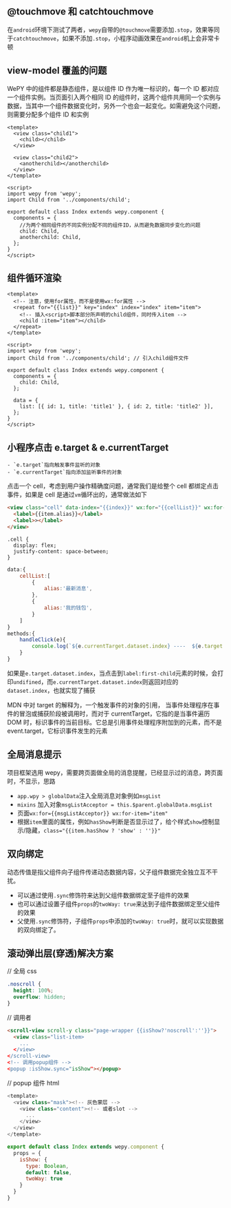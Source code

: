 ## @touchmove 和 catchtouchmove

在`android`环境下测试了两者，`wepy`自带的`@touchmove`需要添加`.stop`，效果等同于`catchtouchmove`，如果不添加`.stop`，小程序动画效果在`android`机上会非常卡顿

## view-model 覆盖的问题

WePY 中的组件都是静态组件，是以组件 ID 作为唯一标识的，每一个 ID 都对应一个组件实例。当页面引入两个相同 ID 的组件时，这两个组件共用同一个实例与数据，当其中一个组件数据变化时，另外一个也会一起变化。如需避免这个问题，则需要分配多个组件 ID 和实例

```vue
<template>
  <view class="child1">
    <child></child>
  </view>

  <view class="child2">
    <anotherchild></anotherchild>
  </view>
</template>

<script>
import wepy from 'wepy';
import Child from '../components/child';

export default class Index extends wepy.component {
  components = {
    //为两个相同组件的不同实例分配不同的组件ID，从而避免数据同步变化的问题
    child: Child,
    anotherchild: Child,
  };
}
</script>
```

## 组件循环渲染

```vue
<template>
  <!-- 注意，使用for属性，而不是使用wx:for属性 -->
  <repeat for="{{list}}" key="index" index="index" item="item">
    <!-- 插入<script>脚本部分所声明的child组件，同时传入item -->
    <child :item="item"></child>
  </repeat>
</template>

<script>
import wepy from 'wepy';
import Child from '../components/child'; // 引入child组件文件

export default class Index extends wepy.component {
  components = {
    child: Child,
  };

  data = {
    list: [{ id: 1, title: 'title1' }, { id: 2, title: 'title2' }],
  };
}
</script>
```

## 小程序点击 e.target & e.currentTarget

    - `e.target`指向触发事件监听的对象
    - `e.currentTarget`指向添加监听事件的对象

点击一个 cell，考虑到用户操作精确度问题，通常我们是给整个 cell 都绑定点击事件，如果是 cell 是通过`vm`循环出的，通常做法如下

```html
<view class="cell" data-index="{{index}}" wx:for="{{cellList}}" wx:for-item="item" wx:key="index" wx:for-index="index" @tap="handleClick">
  <label>{{item.alias}}</label>
  <label>></label>
</view>
```

```less
.cell {
  display: flex;
  justify-content: space-between;
}
```

```javascript
data:{
    cellList:[
        {
            alias:'最新消息',
        },
        {
            alias:'我的钱包',
        }
    ]
}
methods:{
    handleClick(e){
        console.log(`${e.currentTarget.dataset.index} ----  ${e.target.dataset.index}`)
    }
}
```

如果是`e.target.dataset.index`，当点击到`label:first-child`元素的时候，会打印`undifined`，而`e.currentTarget.dataset.index`则返回对应的`dataset.index`，也就实现了捕获

MDN 中对 target 的解释为，一个触发事件的对象的引用， 当事件处理程序在事件的冒泡或捕获阶段被调用时，而对于 currentTarget，它指的是当事件遍历 DOM 时，标识事件的当前目标。它总是引用事件处理程序附加到的元素，而不是 event.target，它标识事件发生的元素

## 全局消息提示

项目框架选用 wepy，需要跨页面做全局的消息提醒，已经显示过的消息，跨页面时，不显示，思路

- `app.wpy > globalData`注入全局消息对象例如`msgList`
- `mixins` 加入对象`msgListAcceptor = this.$parent.globalData.msgList`
- 页面`wx:for={{msgListAcceptor}} wx:for-item="item"`
- 根据`item`里面的属性，例如`hasShow`判断是否显示过了，给个样式`show`控制显示/隐藏，`class="{{item.hasShow ? 'show' : ''}}"`

## 双向绑定

动态传值是指父组件向子组件传递动态数据内容，父子组件数据完全独立互不干扰。

- 可以通过使用`.sync`修饰符来达到父组件数据绑定至子组件的效果
- 也可以通过设置子组件`props`的`twoWay: true`来达到子组件数据绑定至父组件的效果
- 父使用`.sync`修饰符，子组件`props`中添加的`twoWay: true`时，就可以实现数据的双向绑定了。

## 滚动弹出层(穿透)解决方案

// 全局 css

```css
.noscroll {
  height: 100%;
  overflow: hidden;
}
```

// 调用者

```html
<scroll-view scroll-y class="page-wrapper {{isShow?'noscroll':''}}">
  <view class="list-item>
    ...
  </view>
</scroll-view>
<!-- 调用popup组件 -->
<popup :isShow.sync="isShow"></popup>
```

// popup 组件 html

```js
<template>
  <view class="mask"><!-- 灰色蒙层 -->
    <view class="content"><!-- 或者slot -->
      ...
    </view>
  </view>
</template>

export default class Index extends wepy.component {
  props = {
    isShow: {
      type: Boolean,
      default: false,
      twoWay: true
    }
  }
}
```
